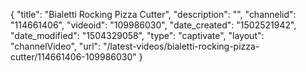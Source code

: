 {
    "title": "Bialetti Rocking Pizza Cutter",
    "description": "",
    "channelid": "114661406",
    "videoid": "109986030",
    "date_created": "1502521942",
    "date_modified": "1504329058",
    "type": "captivate",
    "layout": "channelVideo",
    "url": "\/latest-videos\/bialetti-rocking-pizza-cutter\/114661406-109986030"
}